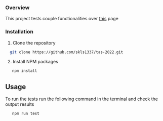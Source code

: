 ### Overview

This project tests couple functionalities over <a href="https://demo.opencart.com/index.php?route=product/category&path=33">this</a> page

### Installation

1. Clone the repository

```sh
  git clone https://github.com/skls1337/tas-2022.git
```

2. Install NPM packages

```sh
   npm install
```

## Usage

To run the tests run the following command in the terminal and check the output results

```sh
   npm run test
```
